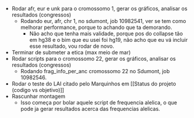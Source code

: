 - Rodar afr, eur e unk para o cromossomo 1, gerar os gráficos, analisar os resultados (congressos)
	- Rodando eur, afr, chr 1, no sdumont, job 10982541, ver se tem como melhorar performance, porque to achando que ta demorando.
		- Não acho que tenha mais validade, porque pos do collapse tão em hg38 e o bim que eu usei foi hg19, não acho que eu vá incluir esse resultado, vou rodar de novo. 
- Terminar de submeter a etica (max meio de mar)
- Rodar scripts para o cromossomo 22, gerar os gráficos, analisar os resultados (congressos)
	- Rodando frag_info_per_anc cromossomo 22 no Sdumont, job 10982546. 
- Rodar o teste do LAI citado pelo Marquinhos em [[Status do projeto (codigo vs objetivo)]]
- Rascunhar montagem
	- Isso começa por bolar aquele script de frequencia alelica, o que pode ja gerar resultados acerca das frequencias alelicas.